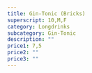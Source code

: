 ```yaml
---
title: Gin-Tonic (Bricks)
superscript: 10,M,F
category: Longdrinks
subcategory: Gin-Tonic
description: ""
price1: 7,5
price2: ""
price3: ""
---
```

